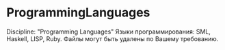 # ProgrammingLanguages
Discipline: "Programming Languages"
Языки программирования: SML, Haskell, LISP, Ruby.
Файлы могут быть удалены по Вашему требованию.
